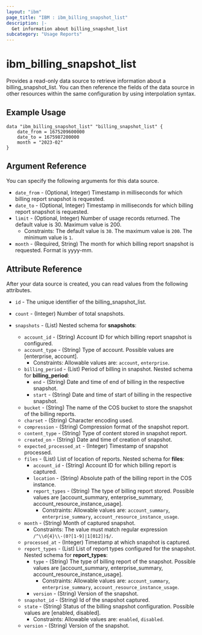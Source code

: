 ```yaml
---
layout: "ibm"
page_title: "IBM : ibm_billing_snapshot_list"
description: |-
  Get information about billing_snapshot_list
subcategory: "Usage Reports"
---
```


# ibm_billing_snapshot_list

Provides a read-only data source to retrieve information about a billing_snapshot_list. You can then reference the fields of the data source in other resources within the same configuration by using interpolation syntax.

## Example Usage

```hcl
data "ibm_billing_snapshot_list" "billing_snapshot_list" {
	date_from = 1675209600000
	date_to = 1675987200000
	month = "2023-02"
}
```

## Argument Reference

You can specify the following arguments for this data source.

* `date_from` - (Optional, Integer) Timestamp in milliseconds for which billing report snapshot is requested.
* `date_to` - (Optional, Integer) Timestamp in milliseconds for which billing report snapshot is requested.
* `limit` - (Optional, Integer) Number of usage records returned. The default value is 30. Maximum value is 200.
  * Constraints: The default value is `30`. The maximum value is `200`. The minimum value is `1`.
* `month` - (Required, String) The month for which billing report snapshot is requested.  Format is yyyy-mm.

## Attribute Reference

After your data source is created, you can read values from the following attributes.

* `id` - The unique identifier of the billing_snapshot_list.
* `count` - (Integer) Number of total snapshots.

* `snapshots` - (List) 
Nested schema for **snapshots**:
	* `account_id` - (String) Account ID for which billing report snapshot is configured.
	* `account_type` - (String) Type of account. Possible values are [enterprise, account].
	  * Constraints: Allowable values are: `account`, `enterprise`.
	* `billing_period` - (List) Period of billing in snapshot.
	Nested schema for **billing_period**:
		* `end` - (String) Date and time of end of billing in the respective snapshot.
		* `start` - (String) Date and time of start of billing in the respective snapshot.
	* `bucket` - (String) The name of the COS bucket to store the snapshot of the billing reports.
	* `charset` - (String) Character encoding used.
	* `compression` - (String) Compression format of the snapshot report.
	* `content_type` - (String) Type of content stored in snapshot report.
	* `created_on` - (String) Date and time of creation of snapshot.
	* `expected_processed_at` - (Integer) Timestamp of snapshot processed.
	* `files` - (List) List of location of reports.
	Nested schema for **files**:
		* `account_id` - (String) Account ID for which billing report is captured.
		* `location` - (String) Absolute path of the billing report in the COS instance.
		* `report_types` - (String) The type of billing report stored. Possible values are [account_summary, enterprise_summary, account_resource_instance_usage].
		  * Constraints: Allowable values are: `account_summary`, `enterprise_summary`, `account_resource_instance_usage`.
	* `month` - (String) Month of captured snapshot.
	  * Constraints: The value must match regular expression `/^\\d{4}\\-(0?[1-9]|1[012])$/`.
	* `processed_at` - (Integer) Timestamp at which snapshot is captured.
	* `report_types` - (List) List of report types configured for the snapshot.
	Nested schema for **report_types**:
		* `type` - (String) The type of billing report of the snapshot. Possible values are [account_summary, enterprise_summary, account_resource_instance_usage].
		  * Constraints: Allowable values are: `account_summary`, `enterprise_summary`, `account_resource_instance_usage`.
		* `version` - (String) Version of the snapshot.
	* `snapshot_id` - (String) Id of the snapshot captured.
	* `state` - (String) Status of the billing snapshot configuration. Possible values are [enabled, disabled].
	  * Constraints: Allowable values are: `enabled`, `disabled`.
	* `version` - (String) Version of the snapshot.

